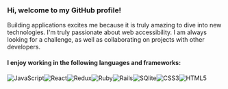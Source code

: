
### Hi, welcome to my GitHub profile!

Building applications excites me because it is truly amazing to dive into new technologies. I'm truly passionate about web accessibility. 
I am always looking for a challenge, as well as collaborating on projects with other developers.

#### I enjoy working in the following languages and frameworks: 

<img alt="JavaScript" src="https://img.shields.io/badge/javascript-%23323330.svg?style=for-the-badge&logo=javascript&logoColor=%23F7DF1E"/><img alt="React" src="https://img.shields.io/badge/react-%2320232a.svg?style=for-the-badge&logo=react&logoColor=%2361DAFB"/><img alt="Redux" src="https://img.shields.io/badge/redux-%23593d88.svg?style=for-the-badge&logo=redux&logoColor=white"/><img alt="Ruby" src="https://img.shields.io/badge/ruby-%23CC342D.svg?style=for-the-badge&logo=ruby&logoColor=white"/><img alt="Rails" src="https://img.shields.io/badge/rails-%23CC0000.svg?style=for-the-badge&logo=ruby-on-rails&logoColor=white"/><img alt="SQlite" src="https://img.shields.io/badge/SQLite-07405E?style=for-the-badge&logo=sqlite&logoColor=white"/><img alt="CSS3" src="https://img.shields.io/badge/css3-%231572B6.svg?style=for-the-badge&logo=css3&logoColor=white"/><img alt="HTML5" src="https://img.shields.io/badge/html5-%23E34F26.svg?style=for-the-badge&logo=html5&logoColor=white"/>








<!--
**chica25/chica25** is a ✨ _special_ ✨ repository because its `README.md` (this file) appears on your GitHub profile.

Here are some ideas to get you started:

- 🔭 I’m currently working on ...
- 🌱 I’m currently learning ...
- 👯 I’m looking to collaborate on ...
- 🤔 I’m looking for help with ...
- 💬 Ask me about ...
- 📫 How to reach me: ...
- 😄 Pronouns: ...
- ⚡ Fun fact: ...
-->
